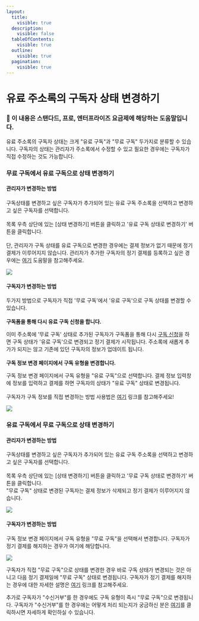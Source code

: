 ```yaml
---
layout:
  title:
    visible: true
  description:
    visible: false
  tableOfContents:
    visible: true
  outline:
    visible: true
  pagination:
    visible: true
---
```


# 유료 주소록의 구독자 상태 변경하기

### **💬** 이 내용은 **스탠다드, 프로, 엔터프라이즈 요금제**에 해당하는 도움말입니다. <a href="#h_01ha12mep64zefx135d1fqfdbe" id="h_01ha12mep64zefx135d1fqfdbe"></a>

&#x20;

유료 주소록의 구독자 상태는 크게 "유료 구독"과 "무료 구독" 두가지로 분류할 수 있습니다. 구독자의 상태는 관리자가 주소록에서 수정할 수 있고 필요한 경우에는 구독자가 직접 수정하는 것도 가능합니다.

&#x20;

### 무료 구독에서 유료 구독으로 상태 변경하기 <a href="#h_3d60d7ba63" id="h_3d60d7ba63"></a>

#### 관리자가 변경하는 방법 <a href="#h_4af0009f8a" id="h_4af0009f8a"></a>

구독상태를 변경하고 싶은 구독자가 추가되어 있는 유료 구독 주소록을 선택하고 변경하고 싶은 구독자를 선택합니다.\
\
목록 우측 상단에 있는 \[상태 변경하기] 버튼을 클릭하고 '유료 구독 상태로 변경하기' 버튼을 클릭합니다.\
\
단, 관리자가 구독 상태를 유료 구독으로 변경한 경우에는 결제 정보가 없기 때문에 정기 결제가 이루어지지 않습니다. 관리자가 추가한 구독자의 정기 결제를 등록하고 싶은 경우에는 [여기](https://help.stibee.com/hc/ko/articles/4756488447503) 도움말을 참고해주세요.

![](https://help.stibee.com/hc/article\_attachments/4756416140175)&#x20;

#### 구독자가 변경하는 방법 <a href="#h_dec08d6a46" id="h_dec08d6a46"></a>

두가지 방법으로 구독자가 직접 '무료 구독'에서 '유료 구독'으로 구독 상태를 변경할 수 있습니다.\
\
**구독폼을 통해 다시 유료 구독 신청을 합니다.**

이미 주소록에 '무료 구독' 상태로 추가된 구독자가 구독폼을 통해 다시 [구독 신청](https://help.stibee.com/hc/ko/articles/4756516930959)을 하면 구독 상태가 '유료 구독'으로 변경되고 정기 결제가 시작됩니다. 주소록에 새롭게 추가가 되지는 않고 기존에 있던 구독자의 정보가 업데이트 됩니다.\
\
**구독 정보 변경 페이지에서 구독 유형을 변경합니다.**

구독 정보 변경 페이지에서 구독 유형을 "유료 구독"으로 선택합니다. 결제 정보 입력창에 정보를 입력하고 결제를 하면 구독자의 상태가 "유료 구독" 상태로 변경됩니다.\
\
구독자가 구독 정보를 직접 변경하는 방법 사용법은 [여기](https://help.stibee.com/hc/ko/articles/4756469564047) 링크를 참고해주세요!

![](https://help.stibee.com/hc/article\_attachments/4756491228175)&#x20;

### 유료 구독에서 무료 구독으로 상태 변경하기 <a href="#h_fd7326ff4a" id="h_fd7326ff4a"></a>

#### 관리자가 변경하는 방법 <a href="#h_9553631ac3" id="h_9553631ac3"></a>

구독상태를 변경하고 싶은 구독자가 추가되어 있는 유료 구독 주소록을 선택하고 변경하고 싶은 구독자를 선택합니다.\
\
목록 우측 상단에 있는 \[상태 변경하기] 버튼을 클릭하고 '무료 구독 상태로 변경하기' 버튼을 클릭합니다.\
"무료 구독" 상태로 변경된 구독자는 결제 정보가 삭제되고 정기 결제가 이루어지지 않습니다.

![](https://help.stibee.com/hc/article\_attachments/4756491280271)&#x20;

#### **구독자가 변경하는 방법** <a href="#h_c9b985a4b4" id="h_c9b985a4b4"></a>

구독 정보 변경 페이지에서 구독 유형을 "무료 구독"을 선택해서 변경합니다. 구독자가 정기 결제를 해지하는 경우가 여기에 해당합니다.

![](https://help.stibee.com/hc/article\_attachments/4756505265167)&#x20;

구독자가 직접 "무료 구독"으로 상태를 변경한 경우 바로 구독 상태가 변경되는 것은 아니고 다음 정기 결제일에 "무료 구독" 상태로 변경됩니다. 구독자가 정기 결제를 해지하는 경우에 대한 자세한 설명은 [여기](https://help.stibee.com/ko/articles/5615198-%EC%9C%A0%EB%A3%8C-%EA%B5%AC%EB%8F%85-%EC%A0%95%EA%B8%B0-%EA%B2%B0%EC%A0%9C-%ED%95%B4%EC%A7%80%ED%95%98%EA%B8%B0) 링크를 참고해주세요.

&#x20;

추가로 구독자가 "수신거부"를 한 경우에도 구독 유형이 즉시 "무료 구독"으로 변경됩니다. 구독자가 "수신거부"를 한 경우에는 어떻게 처리 되는지가 궁금하신 분은 [여기](https://help.stibee.com/hc/ko/articles/4756468563983)를 클릭하시면 자세하게 확인하실 수 있습니다.
